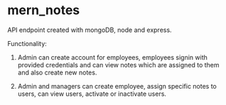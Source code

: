 # mern_notes

API endpoint created with mongoDB, node and express.

Functionality:

1. Admin can create account for employees, employees signin with provided credentials and can view notes which are assigned to them and also create new notes.

2. Admin and managers can create employee, assign specific notes to users, can view users, activate or inactivate users.
